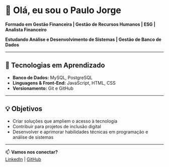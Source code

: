 # 👋 Olá, eu sou o Paulo Jorge  

**Formado em  Gestão Financeira | Gestão de Recursos Humanos | ESG | Analista Financeiro**

**Estudando Análise e Desenvolvimento de Sistemas | Gestão de Banco de Dados**

---

## 🚀 Tecnologias em Aprendizado  
- **Banco de Dados:** MySQL, PostgreSQL  
- **Linguagens & Front-End:** JavaScript, HTML, CSS  
- **Versionamento:** Git e GitHub  

---

## 💡 Objetivos  
- Criar soluções que ampliem o acesso à tecnologia  
- Contribuir para projetos de inclusão digital  
- Desenvolver e aprimorar habilidades técnicas em programação e análise de sistemas  

---

📫 **Vamos nos conectar?**  
[LinkedIn](https://www.linkedin.com/) | [GitHub](https://github.com/seu-usuario)
